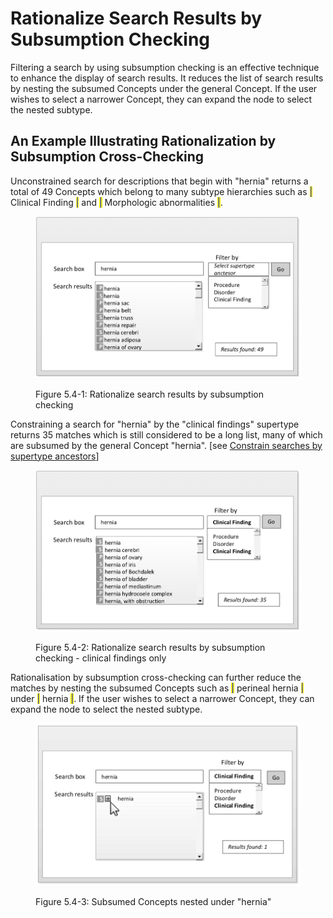 # Rationalize Search Results by Subsumption Checking

Filtering a search by using subsumption checking is an effective technique to enhance the display of search results. It reduces the list of search results by nesting the subsumed Concepts under the general Concept. If the user wishes to select a narrower Concept, they can expand the node to select the nested subtype.

## An Example Illustrating Rationalization by Subsumption Cross-Checking

Unconstrained search for descriptions that begin with "hernia" returns a total of 49 Concepts which belong to many subtype hierarchies such as <mark style="color:blue;">|</mark> Clinical Finding <mark style="color:blue;">|</mark> and <mark style="color:blue;">|</mark> Morphologic abnormalities <mark style="color:blue;">|</mark>.

<figure><img src="../images/52170522.png" alt=""><figcaption><p>Figure 5.4-1: Rationalize search results by subsumption checking</p></figcaption></figure>

Constraining a search for "hernia" by the "clinical findings" supertype returns 35 matches which is still considered to be a long list, many of which are subsumed by the general Concept "hernia". \[see [Constrain searches by supertype ancestors](<../4 optimizing-searches/4.4 constrained-searches/4.4.2-constrain-searches-by-supertype-ancestors.md>)]

<figure><img src="../images/52170521.png" alt=""><figcaption><p>Figure 5.4-2: Rationalize search results by subsumption checking - clinical findings only</p></figcaption></figure>

Rationalisation by subsumption cross-checking can further reduce the matches by nesting the subsumed Concepts such as <mark style="color:blue;">|</mark> perineal hernia <mark style="color:blue;">|</mark> under <mark style="color:blue;">|</mark> hernia <mark style="color:blue;">|</mark>. If the user wishes to select a narrower Concept, they can expand the node to select the nested subtype.

<figure><img src="../images/52170520.png" alt=""><figcaption><p>Figure 5.4-3: Subsumed Concepts nested under "hernia"</p></figcaption></figure>
